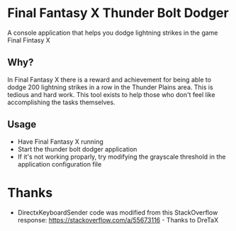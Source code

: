 # Final Fantasy X Thunder Bolt Dodger

A console application that helps you dodge lightning strikes in the game Final Fintasy X

## Why?

In Final Fantasy X there is a reward and achievement for being able to dodge 200 lightning strikes in a row in the Thunder Plains area. This is tedious and hard work. This tool exists to help those who don't feel like accomplishing the tasks themselves.

## Usage
* Have Final Fantasy X running
* Start the thunder bolt dodger application
* If it's not working proparly, try modifying the grayscale threshold in the application configuration file

# Thanks

* DirectxKeyboardSender code was modified from this StackOverflow response: https://stackoverflow.com/a/55673116 - Thanks to DreTaX
